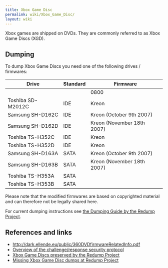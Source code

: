 ```yaml
---
title: Xbox Game Disc
permalink: wiki/Xbox_Game_Disc/
layout: wiki
---
```


Xbox games are shipped on DVDs. They are commonly referred to as Xbox
Game Discs (XGD).

Dumping
-------

To dump Xbox Game Discs you need one of the following drives /
firmwares:

| Drive             | Standard | Firmware                   |
|-------------------|----------|----------------------------|
|                   |          | 0800                       |
| Toshiba SD-M2012C | IDE      | Kreon                      |
| Samsung SH-D162C  | IDE      | Kreon (October 9th 2007)   |
| Samsung SH-D162D  | IDE      | Kreon (November 18th 2007) |
| Toshiba TS-H352C  | IDE      | Kreon                      |
| Toshiba TS-H352D  | IDE      | Kreon                      |
| Samsung SH-D163A  | SATA     | Kreon (October 9th 2007)   |
| Samsung SH-D163B  | SATA     | Kreon (November 18th 2007) |
| Toshiba TS-H353A  | SATA     |                            |
| Toshiba TS-H353B  | SATA     |                            |

Please note that the modified firmwares are based on copyrighted
material and can therefore not be legally shared here.

For current dumping instructions see [the Dumping Guide by the Redump
Project](http://forum.redump.org/topic/6073/xbox-1-360-dumping-instructions/).

References and links
--------------------

-   [<http://dark.ellende.eu/public/360DVDfirmwareRelatedInfo.pdf>](https://web.archive.org/web/20150616131202/http://dark.ellende.eu/public/360DVDfirmwareRelatedInfo.pdf)
-   [Overview of the challenge/response security
    protocol](https://multimedia.cx/eggs/xbox-sphinx-protocol/)
-   [Xbox Game Discs preserved by the Redump
    Project](http://redump.org/discs/system/xbox/)
-   [Missing Xbox Game Disc dumps at Redump
    Project](http://wiki.redump.org/index.php?title=Discs_not_yet_dumped#Microsoft_Xbox)

